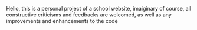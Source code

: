 Hello, this is a personal project of a school website, imaiginary of course, all constructive criticisms and feedbacks are welcomed, as well as any improvements and enhancements to the code
